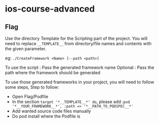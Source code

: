 # ios-course-advanced

## Flag


Use the directory Template for the Scripting part of the project.
You will need to replace `__TEMPLATE__` from directory/file names and contents with the given parameter.

eg: `./CreateFramework <Name> [--path <path>]`

To use the script :
   Pass the generated framework name
   Optional : Pass the path where the framework should be generated

To use those generated frameworks in your project, you will need to follow some steps,
Step to follow:
   - Open Flag/Podfile
   - In the section `target '*__TEMPLATE__*' do`, please add :`pod '*__YOUR_FRAMEWORK__*', :path => '*__PATH_TO_PODSPEC__*'`
   - Add wanted source code files manually
   - Do pod install where the Podfile is
